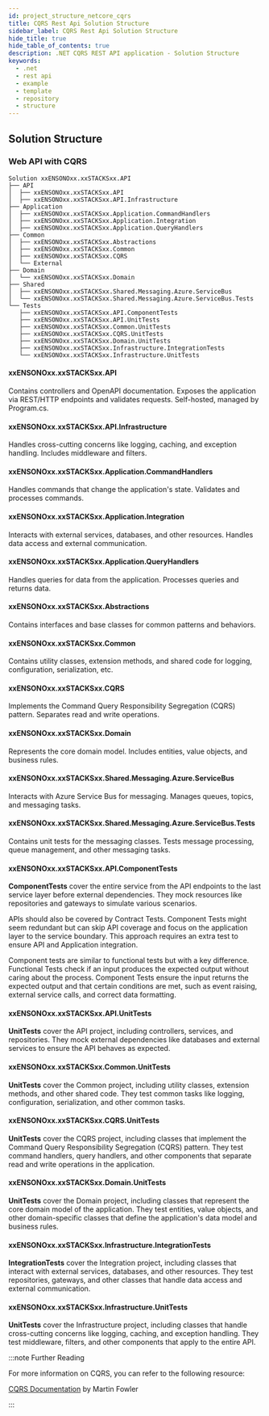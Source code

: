 ```yaml
---
id: project_structure_netcore_cqrs
title: CQRS Rest Api Solution Structure
sidebar_label: CQRS Rest Api Solution Structure
hide_title: true
hide_table_of_contents: true
description: .NET CQRS REST API application - Solution Structure
keywords:
  - .net
  - rest api
  - example
  - template
  - repository
  - structure
---
```


## Solution Structure

### Web API with CQRS

```text
Solution xxENSONOxx.xxSTACKSxx.API
├── API
│  ├── xxENSONOxx.xxSTACKSxx.API
│  ├── xxENSONOxx.xxSTACKSxx.API.Infrastructure
├── Application
│  ├── xxENSONOxx.xxSTACKSxx.Application.CommandHandlers
│  ├── xxENSONOxx.xxSTACKSxx.Application.Integration
│  ├── xxENSONOxx.xxSTACKSxx.Application.QueryHandlers
├── Common
│  ├── xxENSONOxx.xxSTACKSxx.Abstractions
│  ├── xxENSONOxx.xxSTACKSxx.Common
│  ├── xxENSONOxx.xxSTACKSxx.CQRS
│  └── External
├── Domain
│  └── xxENSONOxx.xxSTACKSxx.Domain
├── Shared
│  ├── xxENSONOxx.xxSTACKSxx.Shared.Messaging.Azure.ServiceBus
│  └── xxENSONOxx.xxSTACKSxx.Shared.Messaging.Azure.ServiceBus.Tests
└── Tests
   ├── xxENSONOxx.xxSTACKSxx.API.ComponentTests
   ├── xxENSONOxx.xxSTACKSxx.API.UnitTests
   ├── xxENSONOxx.xxSTACKSxx.Common.UnitTests
   ├── xxENSONOxx.xxSTACKSxx.CQRS.UnitTests
   ├── xxENSONOxx.xxSTACKSxx.Domain.UnitTests
   ├── xxENSONOxx.xxSTACKSxx.Infrastructure.IntegrationTests
   └── xxENSONOxx.xxSTACKSxx.Infrastructure.UnitTests
```

#### xxENSONOxx.xxSTACKSxx.API

Contains controllers and OpenAPI documentation. Exposes the application via REST/HTTP endpoints and validates requests. Self-hosted, managed by Program.cs.

#### xxENSONOxx.xxSTACKSxx.API.Infrastructure

Handles cross-cutting concerns like logging, caching, and exception handling. Includes middleware and filters.

#### xxENSONOxx.xxSTACKSxx.Application.CommandHandlers

Handles commands that change the application's state. Validates and processes commands.

#### xxENSONOxx.xxSTACKSxx.Application.Integration

Interacts with external services, databases, and other resources. Handles data access and external communication.

#### xxENSONOxx.xxSTACKSxx.Application.QueryHandlers

Handles queries for data from the application. Processes queries and returns data.

#### xxENSONOxx.xxSTACKSxx.Abstractions

Contains interfaces and base classes for common patterns and behaviors.

#### xxENSONOxx.xxSTACKSxx.Common

Contains utility classes, extension methods, and shared code for logging, configuration, serialization, etc.

#### xxENSONOxx.xxSTACKSxx.CQRS

Implements the Command Query Responsibility Segregation (CQRS) pattern. Separates read and write operations.

#### xxENSONOxx.xxSTACKSxx.Domain

Represents the core domain model. Includes entities, value objects, and business rules.

#### xxENSONOxx.xxSTACKSxx.Shared.Messaging.Azure.ServiceBus

Interacts with Azure Service Bus for messaging. Manages queues, topics, and messaging tasks.

#### xxENSONOxx.xxSTACKSxx.Shared.Messaging.Azure.ServiceBus.Tests

Contains unit tests for the messaging classes. Tests message processing, queue management, and other messaging tasks.

#### xxENSONOxx.xxSTACKSxx.API.ComponentTests

**ComponentTests** cover the entire service from the API endpoints to the last service layer before external dependencies. They mock resources like repositories and gateways to simulate various scenarios.

APIs should also be covered by Contract Tests. Component Tests might seem redundant but can skip API coverage and focus on the application layer to the service boundary. This approach requires an extra test to ensure API and Application integration.

Component tests are similar to functional tests but with a key difference. Functional Tests check if an input produces the expected output without caring about the process. Component Tests ensure the input returns the expected output and that certain conditions are met, such as event raising, external service calls, and correct data formatting.

#### xxENSONOxx.xxSTACKSxx.API.UnitTests

**UnitTests** cover the API project, including controllers, services, and repositories. They mock external dependencies like databases and external services to ensure the API behaves as expected.

#### xxENSONOxx.xxSTACKSxx.Common.UnitTests

**UnitTests** cover the Common project, including utility classes, extension methods, and other shared code. They test common tasks like logging, configuration, serialization, and other common tasks.

#### xxENSONOxx.xxSTACKSxx.CQRS.UnitTests

**UnitTests** cover the CQRS project, including classes that implement the Command Query Responsibility Segregation (CQRS) pattern. They test command handlers, query handlers, and other components that separate read and write operations in the application.

#### xxENSONOxx.xxSTACKSxx.Domain.UnitTests

**UnitTests** cover the Domain project, including classes that represent the core domain model of the application. They test entities, value objects, and other domain-specific classes that define the application's data model and business rules.

#### xxENSONOxx.xxSTACKSxx.Infrastructure.IntegrationTests

**IntegrationTests** cover the Integration project, including classes that interact with external services, databases, and other resources. They test repositories, gateways, and other classes that handle data access and external communication.

#### xxENSONOxx.xxSTACKSxx.Infrastructure.UnitTests

**UnitTests** cover the Infrastructure project, including classes that handle cross-cutting concerns like logging, caching, and exception handling. They test middleware, filters, and other components that apply to the entire API.

:::note Further Reading

For more information on CQRS, you can refer to the following resource:

[CQRS Documentation](https://martinfowler.com/bliki/CQRS.html) by Martin Fowler

:::


